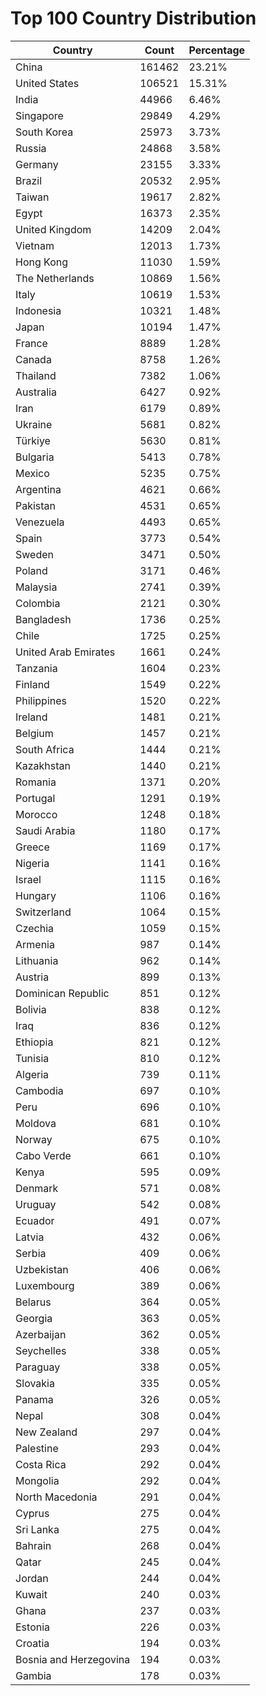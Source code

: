 # Top 100 Country Distribution
| Country | Count | Percentage |
|----|----|----|
| China | 161462 | 23.21% |
| United States | 106521 | 15.31% |
| India | 44966 | 6.46% |
| Singapore | 29849 | 4.29% |
| South Korea | 25973 | 3.73% |
| Russia | 24868 | 3.58% |
| Germany | 23155 | 3.33% |
| Brazil | 20532 | 2.95% |
| Taiwan | 19617 | 2.82% |
| Egypt | 16373 | 2.35% |
| United Kingdom | 14209 | 2.04% |
| Vietnam | 12013 | 1.73% |
| Hong Kong | 11030 | 1.59% |
| The Netherlands | 10869 | 1.56% |
| Italy | 10619 | 1.53% |
| Indonesia | 10321 | 1.48% |
| Japan | 10194 | 1.47% |
| France | 8889 | 1.28% |
| Canada | 8758 | 1.26% |
| Thailand | 7382 | 1.06% |
| Australia | 6427 | 0.92% |
| Iran | 6179 | 0.89% |
| Ukraine | 5681 | 0.82% |
| Türkiye | 5630 | 0.81% |
| Bulgaria | 5413 | 0.78% |
| Mexico | 5235 | 0.75% |
| Argentina | 4621 | 0.66% |
| Pakistan | 4531 | 0.65% |
| Venezuela | 4493 | 0.65% |
| Spain | 3773 | 0.54% |
| Sweden | 3471 | 0.50% |
| Poland | 3171 | 0.46% |
| Malaysia | 2741 | 0.39% |
| Colombia | 2121 | 0.30% |
| Bangladesh | 1736 | 0.25% |
| Chile | 1725 | 0.25% |
| United Arab Emirates | 1661 | 0.24% |
| Tanzania | 1604 | 0.23% |
| Finland | 1549 | 0.22% |
| Philippines | 1520 | 0.22% |
| Ireland | 1481 | 0.21% |
| Belgium | 1457 | 0.21% |
| South Africa | 1444 | 0.21% |
| Kazakhstan | 1440 | 0.21% |
| Romania | 1371 | 0.20% |
| Portugal | 1291 | 0.19% |
| Morocco | 1248 | 0.18% |
| Saudi Arabia | 1180 | 0.17% |
| Greece | 1169 | 0.17% |
| Nigeria | 1141 | 0.16% |
| Israel | 1115 | 0.16% |
| Hungary | 1106 | 0.16% |
| Switzerland | 1064 | 0.15% |
| Czechia | 1059 | 0.15% |
| Armenia | 987 | 0.14% |
| Lithuania | 962 | 0.14% |
| Austria | 899 | 0.13% |
| Dominican Republic | 851 | 0.12% |
| Bolivia | 838 | 0.12% |
| Iraq | 836 | 0.12% |
| Ethiopia | 821 | 0.12% |
| Tunisia | 810 | 0.12% |
| Algeria | 739 | 0.11% |
| Cambodia | 697 | 0.10% |
| Peru | 696 | 0.10% |
| Moldova | 681 | 0.10% |
| Norway | 675 | 0.10% |
| Cabo Verde | 661 | 0.10% |
| Kenya | 595 | 0.09% |
| Denmark | 571 | 0.08% |
| Uruguay | 542 | 0.08% |
| Ecuador | 491 | 0.07% |
| Latvia | 432 | 0.06% |
| Serbia | 409 | 0.06% |
| Uzbekistan | 406 | 0.06% |
| Luxembourg | 389 | 0.06% |
| Belarus | 364 | 0.05% |
| Georgia | 363 | 0.05% |
| Azerbaijan | 362 | 0.05% |
| Seychelles | 338 | 0.05% |
| Paraguay | 338 | 0.05% |
| Slovakia | 335 | 0.05% |
| Panama | 326 | 0.05% |
| Nepal | 308 | 0.04% |
| New Zealand | 297 | 0.04% |
| Palestine | 293 | 0.04% |
| Costa Rica | 292 | 0.04% |
| Mongolia | 292 | 0.04% |
| North Macedonia | 291 | 0.04% |
| Cyprus | 275 | 0.04% |
| Sri Lanka | 275 | 0.04% |
| Bahrain | 268 | 0.04% |
| Qatar | 245 | 0.04% |
| Jordan | 244 | 0.04% |
| Kuwait | 240 | 0.03% |
| Ghana | 237 | 0.03% |
| Estonia | 226 | 0.03% |
| Croatia | 194 | 0.03% |
| Bosnia and Herzegovina | 194 | 0.03% |
| Gambia | 178 | 0.03% |
